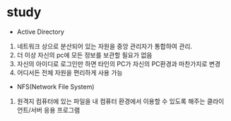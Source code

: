 study
======
* Active Directory
1) 네트워크 상으로 분산되어 있는 자원을 중앙 관리자가 통합하여 관리.
2) 더 이상 자신의 pc에 모든 정보를 보관할 필요가 없음
3) 자신의 아이디로 로그인만 하면 타인의 PC가 자신의 PC환경과 마찬가지로 변경
4) 어디서든 전체 자원을 편리하게 사용 가능

* NFS(Network File System)
1) 원격지 컴퓨터에 있는 파일을 내 컴퓨터 환경에서 이용할 수 있도록 해주는 클라이언트/서버 응용 프로그램

